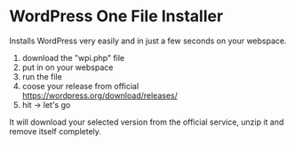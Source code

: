 # WordPress One File Installer 
Installs WordPress very easily and in just a few seconds on your webspace.

1. download the "wpi.php" file
2. put in on your webspace
3. run the file
4. coose your release from official https://wordpress.org/download/releases/
5. hit -> let's go

It will download your selected version from the official service, unzip it and remove itself completely.